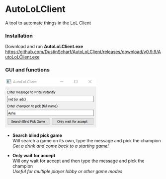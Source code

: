 # AutoLoLClient
A tool to automate things in the LoL Client  

### Installation
Download and run **AutoLoLClient.exe**
https://github.com/DustinScharf/AutoLoLClient/releases/download/v0.9.9/AutoLoLClient.exe

### GUI and functions
![This image shows the GUI of AutoLoLClient](AutoLoLClient/window.png "The GUI")
- **Search blind pick game**  
Will search a game on its own, type the message and pick the champion  
_Get a drink and come back to a starting game!_

- **Only wait for accept**  
Will ony wait for accept and then type the message and pick the champion  
_Useful for multiple player lobby or other game modes_